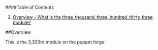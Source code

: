 ####Table of Contents

1. [Overview - What is the three_thousand_three_hundred_thirty_three module?](#overview)

##Overview

This is the 3,333rd module on the puppet forge.

